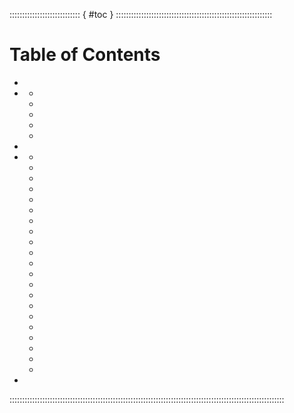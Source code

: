 :::::::::::::::::::::::::::: { #toc } ::::::::::::::::::::::::::::::::::::::::::::::::::::::::::::::
# Table of Contents

- <a href="#toc-credits"></a>
- <a href="#toc-chargen"></a>
  - <a href="#toc-approaches"></a>
  - <a href="#toc-fighting-style"></a>
  - <a href="#toc-ideals"></a>
  - <a href="#toc-chargen-identity"></a>
  - <a href="#toc-storyline"></a>
- <a href="#toc-skills"></a>
- <a href="#toc-classes"></a>
  - <a href="#toc-class-dual-class"></a>
  - <a href="#toc-class-multi-class"></a>
  - <a href="#toc-generic"></a>
  - <a href="#toc-divine"></a>
  - <a href="#toc-dynamo"></a>
  - <a href="#toc-expatriate"></a>
  - <a href="#toc-haunt"></a>
  - <a href="#toc-hellspawn"></a>
  - <a href="#toc-inventor"></a>
  - <a href="#toc-kid"></a>
  - <a href="#toc-knight"></a>
  - <a href="#toc-mage"></a>
  - <a href="#toc-monarch"></a>
  - <a href="#toc-monstrosity"></a>
  - <a href="#toc-paragon"></a>
  - <a href="#toc-psychic"></a>
  - <a href="#toc-shaper"></a>
  - <a href="#toc-speedster"></a>
  - <a href="#toc-totem"></a>
  - <a href="#toc-twins"></a>
  - <a href="#toc-wheelman"></a>
- <a href="#anchor-herosheet"></a>

:::::::::::::::::::::::::::::::::::::::::::::::::::::::::::::::::::::::::::::::::::::::::::::::::::::::::::::
